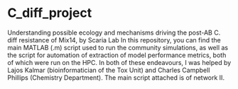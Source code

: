 # C_diff_project
Understanding possible ecology and mechanisms driving the post-AB C. diff resistance of Mix14, by Scaria Lab
In this repository, you can find the main MATLAB (.m) script used to run the community simulations, as well as the script for automation of extraction of model performance metrics, both of which were run on the HPC. In both of these endeavours, I was helped by Lajos Kalmar (bioinformatician of the Tox Unit) and Charles Campbell Phillips (Chemistry Department).
The main script attached is of network II. 

